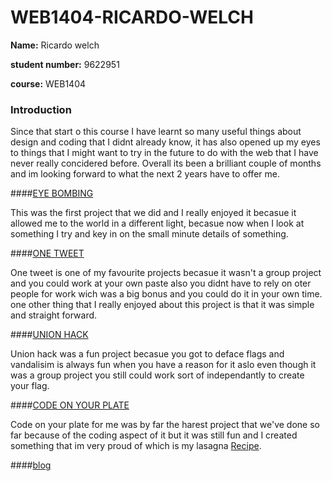 # WEB1404-RICARDO-WELCH

**Name:** Ricardo welch

**student number:** 9622951

**course:** WEB1404



### Introduction
Since that start o this course I have learnt so many useful things about design and coding that I didnt already know, it has also opened up my eyes to things that I might want to try in the future to do with the web that I have never really concidered before. Overall its been a brilliant couple of months and im looking forward to what the next 2 years have to offer me.


####[EYE BOMBING](https://github.com/TresFriends/EyeBombing)

This was the first project that we did and I really enjoyed it becasue it allowed me to the world in a different light, becasue now when I look at something I try and key in on the small minute details of something.


####[ONE TWEET](https://github.com/Dirtyart1/one-tweet-research)

One tweet is one of my favourite projects becasue it wasn't a group project and you could work at your own paste also you didnt have to rely on oter people for work wich was a big bonus and you could do it in your own time. one other thing that I really enjoyed about this project is that it was simple and straight forward.


####[UNION HACK](https://github.com/Mhossain360/FLAG-3/blob/master/Presentation.md)

Union hack was a fun project becasue you got to deface flags and vandalisim is always fun when you have a reason for it aslo even though it was a group project you still could work sort of independantly to create your flag.


####[CODE ON YOUR PLATE](https://github.com/Dirtyart1/WEB14103-Ricardo-Welch)

Code on your plate for me was by far the harest project that we've done so far because of the coding aspect of it but it was still fun and I created something that im very proud of which is my lasagna [Recipe](https://thimbleprojects.org/dirtyart1/145118).


####[blog](http://fourthfloor.raveweb.net/rwelch/)
